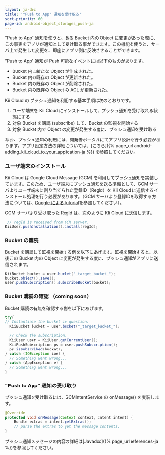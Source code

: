```yaml
---
layout: ja-doc
title: '"Push to App" 通知を受け取る'
sort-priority: 60
page-id: android-object_storages_push-ja
---
```

"Push to App" 通知を使うと、ある Bucket 内の Object に変更があった際に、この事実をアプリが通知として受け取る事ができます。この機能を使うと、サーバ上で発生した変更を、即座にアプリ側に反映させることができます。

”Push to App" 通知が Push 可能なイベントには以下のものがあります。

 * Bucket 内に新たな Object が作成された。
 * Bucket 内の既存の Object が更新された。
 * Bucket 内の既存の Object が削除された。
 * Bucket 内の既存の Object の ACL が更新された。

Kii Cloud の プッシュ通知を利用する基本手順は次のとおりです。

1. ユーザ端末を Kii Cloud にインストールして、プッシュ通知を受け取れる状態にする
2. 対象 Bucket を購読 (subscribe) して、Bucket の監視を開始する
3. 対象 Bucket 内で Object の変更が発生する度に、プッシュ通知を受け取る

なお、プッシュ通知の利用には、開発者ポータルにてアプリ設計を行う必要があります。アプリ設定方法の詳細については、[こちら]({% page_url android-adding_kii_cloud_to_your_application-ja %}) を参照してください。

### ユーザ端末のインストール

Kii Cloud は Google Cloud Message (GCM) を利用してプッシュ通知を実装しています。このため、ユーザ端末にプッシュ通知を送る準備として、GCM サーバよりユーザ端末に割り当てられた登録ID（RegId）を Kii Cloud に送信するインストール処理を行う必要があります。（GCM サーバより登録IDを取得する方法については、[Google による tutorial](http://developer.android.com/google/gcm/gs.html)を参照してください）。

GCM サーバより受け取った RegId は、次のように KIi Cloud に送信します。

```java
 // regId is received from GCM server. 
KiiUser.pushInstallation().install(regId);
```

### Bucket の購読

Bucket を購読して監視を開始する例を以下にあげます。監視を開始すると、以後この Bucket 内の Object に変更が発生する度に、プッシュ通知がアプリに送信されます。

```java
KiiBucket bucket = user.bucket("_target_bucket_"); 
bucket.object().save(); 
user.pushSubscription().subscribeBucket(bucket);
```

### Bucket 購読の確認 （coming soon）

Bucket 購読の有無を確認する例を以下にあげます。

```java
try{
// Instantiate the bucket in question.
  KiiBucket bucket = user.bucket("_target_bucket_");

  // Check the subscription.
  KiiUser user = KiiUser.getCurrentUser();
  KiiPushSubscription ps = user.pushSubscription();
  ps.isSubscribed(bucket);
} catch (IOException ioe) {
  // Something went wrong...
} catch (AppException e) {
  // Something went wrong...
}
```

### "Push to App" 通知の受け取り

プッシュ通知を受け取るには、GCMIntentService の onMessage() を実装します。

```java
@Override 
protected void onMessage(Context context, Intent intent) { 
    Bundle extras = intent.getExtras(); 
    // parse the extras to get the message contents. 
}
```

プッシュ通知メッセージの内容の詳細は[Javadoc]({% page_url references-ja %})を参照してください。